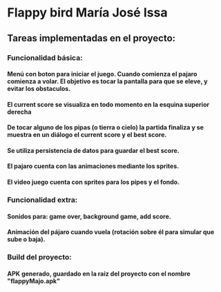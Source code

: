 # Flappy bird María José Issa
## Tareas implementadas en el proyecto:
### Funcionalidad básica:

#### Menú con boton para iniciar el juego. Cuando comienza el pajaro comienza a volar. El objetivo es tocar la pantalla para que se eleve, y evitar los obstaculos.
#### El current score se visualiza en todo momento en la esquina superior derecha 
#### De tocar alguno de los pipas (o tierra o cielo) la partida finaliza y se muestra en un diálogo el current score y el best score. 
#### Se utiliza persistencia de datos para guardar el best score.
#### El pajaro cuenta con las animaciones mediante los sprites.
#### El video juego cuenta con sprites para los pipes y el fondo.

### Funcionalidad extra:

#### Sonidos para: game over, background game, add score.
#### Animación del pájaro cuando vuela (rotación sobre él para simular que sube o baja).

### Build del proyecto:

#### APK generado, guardado en la raiz del proyecto con el nombre "flappyMajo.apk" 
